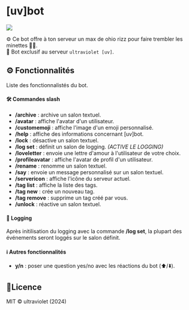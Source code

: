 # [uv]bot 

![](https://dxnel.github.io/uv-bot/images/uvpng-180x.png)

⚙️ Ce bot offre à ton serveur un max de ohio rizz pour faire trembler les minettes 🥵🫨. \
🚫 Bot exclusif au serveur `ultraviolet [uv]`.

## ⚙️ Fonctionnalités
Liste des fonctionnalistés du bot.
#### 🛠️ Commandes slash
- **/archive** : archive un salon textuel.
- **/avatar** : affiche l'avatar d'un utilisateur.
- **/customemoji** : affiche l'image d'un emoji personnalisé.
- **/help** : affiche des informations concernant [uv]bot.
- **/lock** : désactive un salon textuel.
- **/log set** : définit un salon de logging. *(ACTIVE LE LOGGING)*
- **/loveletter** : envoie une lettre d'amour à l'utilisateur de votre choix.
- **/profileavatar** : affiche l'avatar de profil d'un utilisateur.
- **/rename** : renomme un salon textuel.
- **/say** : envoie un message personnalisé sur un salon textuel.
- **/servericon** : affiche l'icône du serveur actuel.
- **/tag list** : affiche la liste des tags.
- **/tag new** : crée un nouveau tag.
- **/tag remove** : supprime un tag créé par vous.
- **/unlock** : réactive un salon textuel.

#### 📄 Logging
Après initilisation du logging avec la commande **/log set**, la plupart des événements seront loggés sur le salon définit.
#### ℹ️ Autres fonctionnalités
- **y/n** : poser une question yes/no avec les réactions du bot (⬆️/⬇️).
## 📝Licence
  MIT © ultraviolet (2024)
